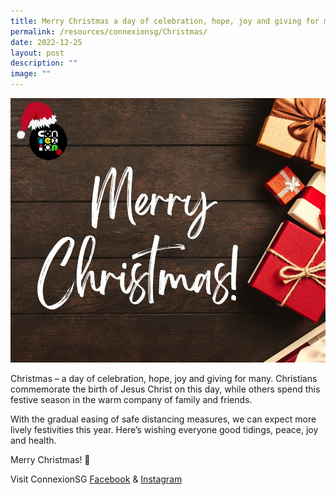 ```yaml
---
title: Merry Christmas a day of celebration, hope, joy and giving for many
permalink: /resources/connexionsg/Christmas/
date: 2022-12-25
layout: post
description: ""
image: ""
---
```

![](/images/connexionsg/2023/Merry%20Christmas%202022.jpg)

Christmas – a day of celebration, hope, joy and giving for many. Christians commemorate the birth of Jesus Christ on this day, while others spend this festive season in the warm company of family and friends.

With the gradual easing of safe distancing measures, we can expect more lively festivities this year. Here’s wishing everyone good tidings, peace, joy and health.

Merry Christmas! 🎄

Visit ConnexionSG [Facebook](https://www.facebook.com/ConnexionSG) & [Instagram](https://www.instagram.com/connexionsg/)